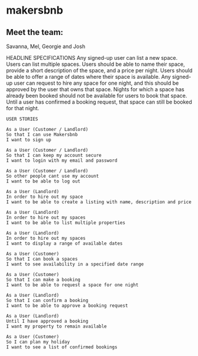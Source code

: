 # makersbnb
## Meet the team:

Savanna, Mel, Georgie and Josh

HEADLINE SPECIFICATIONS
Any signed-up user can list a new space.
Users can list multiple spaces.
Users should be able to name their space, provide a short description of the space, and a price per night.
Users should be able to offer a range of dates where their space is available.
Any signed-up user can request to hire any space for one night, and this should be approved by the user that owns that space.
Nights for which a space has already been booked should not be available for users to book that space.
Until a user has confirmed a booking request, that space can still be booked for that night.


```
USER STORIES

As a User (Customer / Landlord)
So that I can use Makersbnb
I want to sign up

As a User (Customer / Landlord)
So that I can keep my account secure
I want to login with my email and password

As a User (Customer / Landlord)
So other people cant use my account
I want to be able to log out

As a User (Landlord)
In order to hire out my space
I want to be able to create a listing with name, description and price

As a User (Landlord)
In order to hire out my spaces
I want to be able to list multiple properties

As a User (Landlord)
In order to hire out my spaces
I want to display a range of available dates

As a User (Customer)
So that I can book a spaces
I want to see availability in a specified date range

As a User (Customer)
So that I can make a booking
I want to be able to request a space for one night

As a User (Landlord)
So that I can confirm a booking
I want to be able to approve a booking request

As a User (Landlord)
Until I have approved a booking
I want my property to remain available

As a User (Customer)
So I can plan my holiday
I want to see a list of confirmed bookings

```
